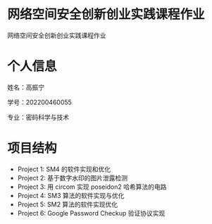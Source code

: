 # 网络空间安全创新创业实践课程作业

网络空间安全创新创业实践课程作业

# 个人信息

姓名：高振宁

学号：202200460055

专业：密码科学与技术

# 项目结构

- Project 1: SM4 的软件实现和优化 
- Project 2: 基于数字水印的图片泄露检测
- Project 3: 用 circom 实现 poseidon2 哈希算法的电路
- Project 4: SM3 算法的软件实现与优化
- Project 5: SM2 算法的软件实现优化
- Project 6: Google Password Checkup 验证协议实现
